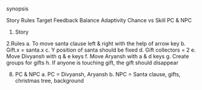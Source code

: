 synopsis

Story
Rules
Target
Feedback
Balance
Adaptivity
Chance vs Skill
PC & NPC


1. Story

2.Rules
a. To move santa clause left & right with the help of arrow key
b. Gift.x = santa.x
c. Y position of santa should be fixed
d. Gift collectors = 2
e. Move Divyansh with q & e keys
f. Move Aryansh with a & d keys
g. Create groups for gifts
h. If anyone is touching gift, the gift should disappear 



8. PC & NPC
a. PC = Divyansh, Aryansh
b. NPC = Santa clause, gifts, christmas tree, background
